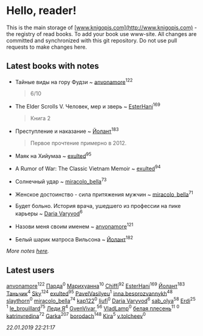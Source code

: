 # Hello, reader!
This is the main storage of [www.knigopis.com](http://www.knigopis.com) - the registry of read books.
To add your book use www-site. All changes are committed and synchronized with this git repository.
Do not use pull requests to make changes here.


## Latest books with notes
* Тайные виды на гору Фудзи ~ [anvonamore](users/595/5957175-vkontakte)<sup>122</sup>
    > 6/10

* The Elder Scrolls V. Человек, мер и зверь ~ [EsterHani](users/305/30558181-vkontakte)<sup>169</sup>
    > Книга 2

* Преступление и наказание ~ [Йолант](users/104/104690883692185089260-google)<sup>183</sup>
    > Первое прочтение примерно в 2012.

* Маяк на Хийумаа ~ [exulted](users/100/100599204551896265722-google)<sup>95</sup>

* A Rumor of War: The Classic Vietnam Memoir ~ [exulted](users/100/100599204551896265722-google)<sup>94</sup>

* Солнечный удар ~ [miracolo_bella](users/180/180139283-vkontakte)<sup>73</sup>

* Женское достоинство - сила притяжения мужчин ~ [miracolo_bella](users/180/180139283-vkontakte)<sup>71</sup>

* Будет больно. История врача, ушедшего из профессии на пике карьеры ~ [Daria Varyvod](users/829/829893410524253-facebook)<sup>6</sup>

* Назови меня своим именем ~ [anvonamore](users/595/5957175-vkontakte)<sup>121</sup>

* Белый шарик матроса Вильсона ~ [Йолант](users/104/104690883692185089260-google)<sup>182</sup>


_More notes [here](latest_books_with_notes.md)._


## Latest users
[anvonamore](users/595/5957175-vkontakte)<sup>122</sup> 
[Парда](users/809/8093-vkontakte)<sup>0</sup> 
[Марихуанна](users/101/101373950743550846629-google)<sup>10</sup> 
[Chiffi](users/105/105831994080785626680-google)<sup>92</sup> 
[EsterHani](users/305/30558181-vkontakte)<sup>169</sup> 
[Йолант](users/104/104690883692185089260-google)<sup>183</sup> 
[Таньчик](users/209/2096581563762610-facebook)<sup>4</sup> 
[Sky](users/118/118049897850017649660-google)<sup>124</sup> 
[exulted](users/100/100599204551896265722-google)<sup>95</sup> 
[PavelVasilyeu](users/101/101313415532438839738-google)<sup>1</sup> 
[inna.besprozvannykh](users/733/73323849-yandex)<sup>48</sup> 
[slaythorn](users/782/7821585344375844810-mailru)<sup>0</sup> 
[miracolo_bella](users/180/180139283-vkontakte)<sup>74</sup> 
[kap122](users/887/88735301-yandex)<sup>0</sup> 
[liufi](users/153/1535375-vkontakte)<sup>0</sup> 
[Daria Varyvod](users/829/829893410524253-facebook)<sup>6</sup> 
[sab_olya](users/139/139338401-vkontakte)<sup>58</sup> 
[Erdi](users/104/104289450206538776186-googleplus)<sup>25</sup> 
[](users/382/382205963-vkontakte)<sup>1</sup> 
[le_brouillard](users/133/13330781-vkontakte)<sup>75</sup> 
[Леди Я](users/207/2079380078781646-facebook)<sup>4</sup> 
[GvenVivar ](users/158/158266434925901-facebook)<sup>56</sup> 
[VladLamp](users/108/108690635733644174817-google)<sup>0</sup> 
[белая плесень](users/104/104448632954411726505-google)<sup>11</sup> 
[](users/176/176006446-yandex)<sup>0</sup> 
[katrinvredina](users/233/2336755-vkontakte)<sup>72</sup> 
[Garka](users/115/115753719718250012620-google)<sup>207</sup> 
[borodach](users/157/15706320-vkontakte)<sup>148</sup> 
[Kira](users/108/108944458841064852769-google)<sup>5</sup> 
[v.tolcheev](users/737/73732330-vkontakte)<sup>0</sup> 


_22.01.2019 22:21:17_
